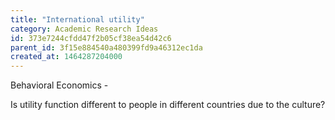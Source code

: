 ```yaml
---
title: "International utility"
category: Academic Research Ideas
id: 373e7244cfdd47f2b05cf38ea54d42c6
parent_id: 3f15e884540a480399fd9a46312ec1da
created_at: 1464287204000
---
```


Behavioral Economics -

Is utility function different to people in different countries due to the culture?
    